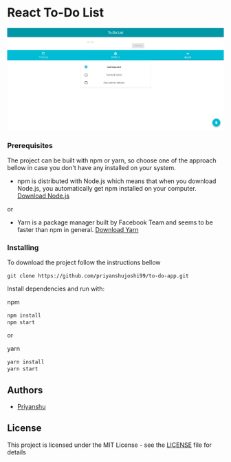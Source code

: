 # React To-Do List

<div float="left">
    <img src="https://github.com/priyanshujoshi99/to-do-app/blob/master/src/assets/img.png" alt="screen shot">
</div>

### Prerequisites

The project can be built with npm or yarn, so choose one of the approach bellow in case you don't 
have any installed on your system. 

* npm is distributed with Node.js which means that when you download Node.js, 
you automatically get npm installed on your computer. [Download Node.js](https://nodejs.org/en/download/)

or

* Yarn is a package manager built by Facebook Team and seems to be faster than npm in general.  [Download Yarn](https://yarnpkg.com/en/docs/install)

### Installing

To download the project follow the instructions bellow

```
git clone https://github.com/priyanshujoshi99/to-do-app.git 

```

Install dependencies and run with:
 
npm
```
npm install
npm start
```
or

yarn
```
yarn install
yarn start
```

## Authors
* [Priyanshu](https://github.com/priyanshujoshi99)

## License

This project is licensed under the MIT License - see the [LICENSE](LICENSE) file for details
